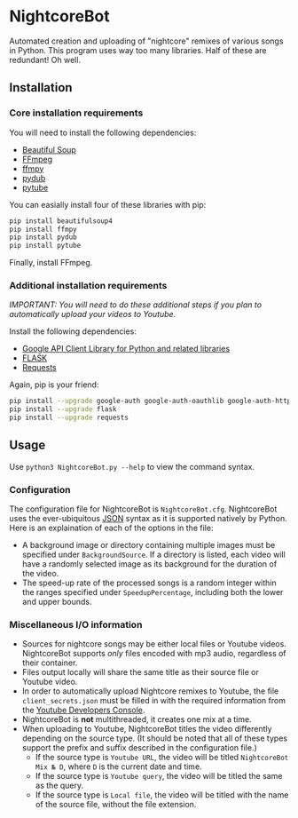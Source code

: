# NightcoreBot
Automated creation and uploading of "nightcore" remixes of various songs in Python.
This program uses way too many libraries. Half of these are redundant! Oh well.

## Installation

### Core installation requirements

You will need to install the following dependencies:

- [Beautiful Soup](https://www.crummy.com/software/BeautifulSoup/#Download)
- [FFmpeg](https://www.ffmpeg.org/download.html)
- [ffmpy](https://github.com/Ch00k/ffmpy)
- [pydub](https://github.com/jiaaro/pydub)
- [pytube](https://github.com/nficano/pytube)

You can easially install four of these libraries with pip:

```bash
pip install beautifulsoup4
pip install ffmpy
pip install pydub
pip install pytube
```

Finally, install FFmpeg.

### Additional installation requirements

**IMPORTANT*: You will need to do these additional steps if you plan to automatically upload your videos to Youtube.*

Install the following dependencies:

- [Google API Client Library for Python and related libraries](https://developers.google.com/youtube/v3/quickstart/python)
- [FLASK](http://flask.pocoo.org/)
- [Requests](http://docs.python-requests.org/en/master/)

Again, pip is your friend:

```bash
pip install --upgrade google-auth google-auth-oauthlib google-auth-httplib2
pip install --upgrade flask
pip install --upgrade requests
```

## Usage

Use `python3 NightcoreBot.py --help` to view the command syntax.

### Configuration

The configuration file for NightcoreBot is `NightcoreBot.cfg`. NightcoreBot uses the ever-ubiquitous [JSON](https://www.json.org/) syntax as it is supported natively by Python.
Here is an explaination of each of the options in the file:

- A background image or directory containing multiple images must be specified under `BackgroundSource`. If a directory is listed, each video will have a randomly selected image as its background for the duration of the video.
- The speed-up rate of the processed songs is a random integer within the ranges specified under `SpeedupPercentage`, including both the lower and upper bounds.

### Miscellaneous I/O information

- Sources for nightcore songs may be either local files or Youtube videos. NightcoreBot supports *only* files encoded with mp3 audio, regardless of their container.
- Files output locally will share the same title as their source file or Youtube video.
- In order to automatically upload Nightcore remixes to Youtube, the file `client_secrets.json` must be filled in with the required information from the [Youtube Developers Console](https://accounts.google.com/signin/v2/identifier?service=cloudconsole&passive=1209600&osid=1&continue=https%3A%2F%2Fconsole.developers.google.com%2F%3Fref%3Dhttps%3A%2F%2Fdevelopers.google.com%2Fyoutube%2Fv3%2Fguides%2Fuploading_a_video&followup=https%3A%2F%2Fconsole.developers.google.com%2F%3Fref%3Dhttps%3A%2F%2Fdevelopers.google.com%2Fyoutube%2Fv3%2Fguides%2Fuploading_a_video&flowName=GlifWebSignIn&flowEntry=ServiceLogin).
- NightcoreBot is **not** multithreaded, it creates one mix at a time.
- When uploading to Youtube, NightcoreBot titles the video differently depending on the source type. (It should be noted that all of these types support the prefix and suffix described in the configuration file.)
  - If the source type is `Youtube URL`, the video will be titled `NightcoreBot Mix № D`, where `D` is the current date and time.
  - If the source type is `Youtube query`, the video will be titled the same as the query.
  - If the source type is `Local file`, the video will be titled with the name of the source file, without the file extension.